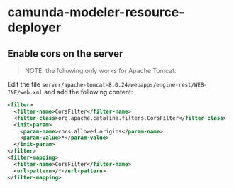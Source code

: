 # camunda-modeler-resource-deployer

## Enable cors on the server

> NOTE: the following only works for Apache Tomcat.

Edit the file `server/apache-tomcat-8.0.24/webapps/engine-rest/WEB-INF/web.xml` and add the following content:

```xml
<filter>
  <filter-name>CorsFilter</filter-name>
  <filter-class>org.apache.catalina.filters.CorsFilter</filter-class>
  <init-param>
    <param-name>cors.allowed.origins</param-name>
    <param-value>*</param-value>
  </init-param>
</filter>
<filter-mapping>
  <filter-name>CorsFilter</filter-name>
  <url-pattern>/*</url-pattern>
</filter-mapping>
```